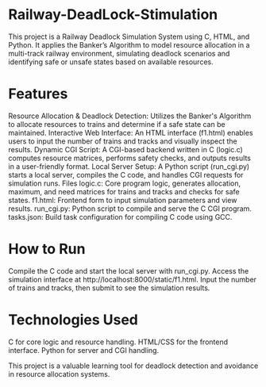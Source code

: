 # Railway-DeadLock-Stimulation
This project is a Railway Deadlock Simulation System using C, HTML, and Python. It applies the Banker’s Algorithm to model resource allocation in a multi-track railway environment, simulating deadlock scenarios and identifying safe or unsafe states based on available resources.

# Features
Resource Allocation & Deadlock Detection: Utilizes the Banker's Algorithm to allocate resources to trains and determine if a safe state can be maintained.
Interactive Web Interface: An HTML interface (f1.html) enables users to input the number of trains and tracks and visually inspect the results.
Dynamic CGI Script: A CGI-based backend written in C (logic.c) computes resource matrices, performs safety checks, and outputs results in a user-friendly format.
Local Server Setup: A Python script (run_cgi.py) starts a local server, compiles the C code, and handles CGI requests for simulation runs.
Files
logic.c: Core program logic, generates allocation, maximum, and need matrices for trains and tracks and checks for safe states.
f1.html: Frontend form to input simulation parameters and view results.
run_cgi.py: Python script to compile and serve the C CGI program.
tasks.json: Build task configuration for compiling C code using GCC.

# How to Run
Compile the C code and start the local server with run_cgi.py.
Access the simulation interface at http://localhost:8000/static/f1.html.
Input the number of trains and tracks, then submit to see the simulation results.

# Technologies Used
C for core logic and resource handling.
HTML/CSS for the frontend interface.
Python for server and CGI handling.

This project is a valuable learning tool for deadlock detection and avoidance in resource allocation systems.






